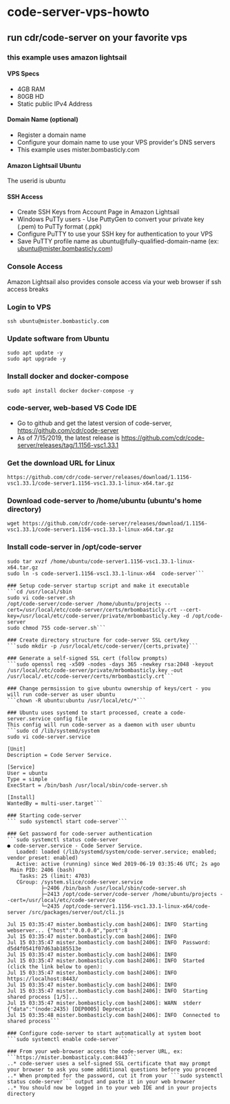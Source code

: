 # code-server-vps-howto
## run cdr/code-server on your favorite vps
### this example uses amazon lightsail

#### VPS Specs
* 4GB RAM
* 80GB HD
* Static public IPv4 Address

#### Domain Name (optional)
* Register a domain name
* Configure your domain name to use your VPS provider's DNS servers
* This example uses mister.bombasticly.com

#### Amazon Lightsail Ubuntu
The userid is ubuntu

#### SSH Access
* Create SSH Keys from Account Page in Amazon Lightsail
* Windows PuTTy users - Use PuttyGen to convert your private key (.pem) to PuTTy format (.ppk)
* Configure PuTTY to use your SSH key for authentication to your VPS
* Save PuTTY profile name as ubuntu@fully-qualified-domain-name (ex: ubuntu@mister.bombasticly.com)

### Console Access
Amazon Lightsail also provides console access via your web browser if ssh access breaks

### Login to VPS
```
ssh ubuntu@mister.bombasticly.com
```

### Update software from Ubuntu
```
sudo apt update -y
sudo apt upgrade -y
```

### Install docker and docker-compose
```
sudo apt install docker docker-compose -y
```

### code-server, web-based VS Code IDE
* Go to github and get the latest version of code-server, https://github.com/cdr/code-server
* As of 7/15/2019, the latest release is https://github.com/cdr/code-server/releases/tag/1.1156-vsc1.33.1

### Get the download URL for Linux
```
https://github.com/cdr/code-server/releases/download/1.1156-vsc1.33.1/code-server1.1156-vsc1.33.1-linux-x64.tar.gz
```

### Download code-server to /home/ubuntu (ubuntu's home directory)
```wget https://github.com/cdr/code-server/releases/download/1.1156-vsc1.33.1/code-server1.1156-vsc1.33.1-linux-x64.tar.gz```

### Install code-server in /opt/code-server
```cd /opt
sudo tar xvzf /home/ubuntu/code-server1.1156-vsc1.33.1-linux-x64.tar.gz
sudo ln -s code-server1.1156-vsc1.33.1-linux-x64  code-server```

### Setup code-server startup script and make it executable
```cd /usr/local/sbin
sudo vi code-server.sh
/opt/code-server/code-server /home/ubuntu/projects --cert=/usr/local/etc/code-server/certs/mrbombasticly.crt --cert-key=/usr/local/etc/code-server/private/mrbombasticly.key -d /opt/code-server
sudo chmod 755 code-server.sh```

### Create directory structure for code-server SSL cert/key
```sudo mkdir -p /usr/local/etc/code-server/{certs,private}```

### Generate a self-signed SSL cert (follow prompts)
```sudo openssl req -x509 -nodes -days 365 -newkey rsa:2048 -keyout /usr/local/etc/code-server/private/mrbombasticly.key -out /usr/local/.etc/code-server/certs/mrbombasticly.crt```

### Change permsission to give ubuntu ownership of keys/cert - you will run code-server as user ubuntu
```chown -R ubuntu:ubuntu /usr/local/etc/*```

### Ubuntu uses systemd to start processed, create a code-server.service config file
This config will run code-server as a daemon with user ubuntu
```sudo cd /lib/systemd/system
sudo vi code-server.service

[Unit]
Description = Code Server Service.

[Service]
User = ubuntu
Type = simple
ExecStart = /bin/bash /usr/local/sbin/code-server.sh

[Install]
WantedBy = multi-user.target```

### Starting code-server
``` sudo systemctl start code-server```

### Get password for code-server authentication
```sudo systemctl status code-server
● code-server.service - Code Server Service.
   Loaded: loaded (/lib/systemd/system/code-server.service; enabled; vendor preset: enabled)
   Active: active (running) since Wed 2019-06-19 03:35:46 UTC; 2s ago
 Main PID: 2406 (bash)
    Tasks: 25 (limit: 4703)
   CGroup: /system.slice/code-server.service
           ├─2406 /bin/bash /usr/local/sbin/code-server.sh
           ├─2413 /opt/code-server/code-server /home/ubuntu/projects --cert=/usr/local/etc/code-server/ce
           └─2435 /opt/code-server1.1156-vsc1.33.1-linux-x64/code-server /src/packages/server/out/cli.js

Jul 15 03:35:47 mister.bombasticly.com bash[2406]: INFO  Starting webserver... {"host":"0.0.0.0","port":8
Jul 15 03:35:47 mister.bombasticly.com bash[2406]: INFO
Jul 15 03:35:47 mister.bombasticly.com bash[2406]: INFO  Password: d5d4f0541f07d63ab185513e
Jul 15 03:35:47 mister.bombasticly.com bash[2406]: INFO
Jul 15 03:35:47 mister.bombasticly.com bash[2406]: INFO  Started (click the link below to open):
Jul 15 03:35:47 mister.bombasticly.com bash[2406]: INFO  https://localhost:8443/
Jul 15 03:35:47 mister.bombasticly.com bash[2406]: INFO
Jul 15 03:35:47 mister.bombasticly.com bash[2406]: INFO  Starting shared process [1/5]...
Jul 15 03:35:47 mister.bombasticly.com bash[2406]: WARN  stderr {"data":"(node:2435) [DEP0005] Deprecatio
Jul 15 03:35:48 mister.bombasticly.com bash[2406]: INFO  Connected to shared process```

### Configure code-server to start automatically at system boot
```sudo systemctl enable code-server```

### From your web-browser access the code-server URL, ex: ```https://mister.bombasticaly.com:8443```
..* code-server uses a self-signed SSL certificate that may prompt your browser to ask you some additional questions before you proceed
..* When prompted for the password, cut it from your ```sudo systemctl status code-server``` output and paste it in your web browser
..* You should now be logged in to your web IDE and in your projects directory
